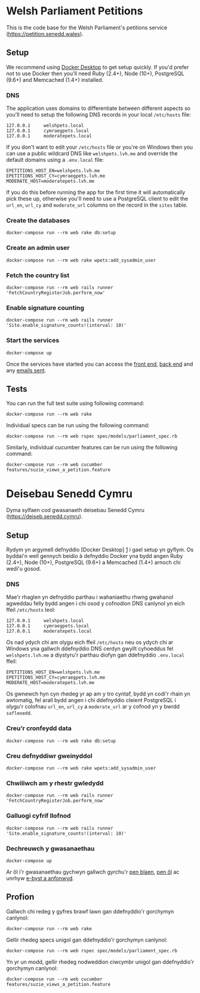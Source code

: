 # Welsh Parliament Petitions

This is the code base for the Welsh Parliament's petitions service (https://petition.senedd.wales).

## Setup

We recommend using [Docker Desktop][1] to get setup quickly. If you'd prefer not to use Docker then you'll need Ruby (2.4+), Node (10+), PostgreSQL (9.6+) and Memcached (1.4+) installed.

### DNS

The application uses domains to differentiate between different aspects so you'll need to setup the following DNS records in your local `/etc/hosts` file:

```
127.0.0.1     welshpets.local
127.0.0.1     cymraegpets.local
127.0.0.1     moderatepets.local
```

If you don't want to edit your `/etc/hosts` file or you're on Windows then you can use a public wildcard DNS like `welshpets.lvh.me` and override the default domains using a `.env.local` file:

```
EPETITIONS_HOST_EN=welshpets.lvh.me
EPETITIONS_HOST_CY=cymraegpets.lvh.me
MODERATE_HOST=moderatepets.lvh.me
```

If you do this before running the app for the first time it will automatically pick these up, otherwise you'll need to use a PostgreSQL client to edit the `url_en`, `url_cy` and `moderate_url` columns on the record in the `sites` table.

### Create the databases

```
docker-compose run --rm web rake db:setup
```

### Create an admin user

```
docker-compose run --rm web rake wpets:add_sysadmin_user
```

### Fetch the country list

```
docker-compose run --rm web rails runner 'FetchCountryRegisterJob.perform_now'
```

### Enable signature counting

```
docker-compose run --rm web rails runner 'Site.enable_signature_counts!(interval: 10)'
```

### Start the services

```
docker-compose up
```

Once the services have started you can access the [front end][2], [back end][3] and any [emails sent][4].

## Tests

You can run the full test suite using following command:

```
docker-compose run --rm web rake
```

Individual specs can be run using the following command:

```
docker-compose run --rm web rspec spec/models/parliament_spec.rb
```

Similarly, individual cucumber features can be run using the following command:

```
docker-compose run --rm web cucumber features/suzie_views_a_petition.feature
```

# Deisebau Senedd Cymru

Dyma sylfaen cod gwasanaeth deisebau Senedd Cymru (https://deiseb.senedd.cymru).

## Setup

Rydym yn argymell defnyddio [Docker Desktop] [1] i gael setup yn gyflym. Os byddai'n well gennych beidio â defnyddio Docker yna bydd angen Ruby (2.4+), Node (10+), PostgreSQL (9.6+) a Memcached (1.4+) arnoch chi wedi'u gosod.

### DNS

Mae'r rhaglen yn defnyddio parthau i wahaniaethu rhwng gwahanol agweddau felly bydd angen i chi osod y cofnodion DNS canlynol yn eich ffeil `/etc/hosts` leol:

```
127.0.0.1     welshpets.local
127.0.0.1     cymraegpets.local
127.0.0.1     moderatepets.local
```

Os nad ydych chi am olygu eich ffeil `/etc/hosts` neu os ydych chi ar Windows yna gallwch ddefnyddio DNS cerdyn gwyllt cyhoeddus fel `welshpets.lvh.me` a diystyru'r parthau diofyn gan ddefnyddio `.env.local` ffeil:

```
EPETITIONS_HOST_EN=welshpets.lvh.me
EPETITIONS_HOST_CY=cymraegpets.lvh.me
MODERATE_HOST=moderatepets.lvh.me
```

Os gwnewch hyn cyn rhedeg yr ap am y tro cyntaf, bydd yn codi'r rhain yn awtomatig, fel arall bydd angen i chi ddefnyddio cleient PostgreSQL i olygu'r colofnau `url_en`, `url_cy` a `moderate_url` ar y cofnod yn y bwrdd `safleoedd`.

### Creu’r cronfeydd data

```
docker-compose run --rm web rake db:setup
```

### Creu defnyddiwr gweinyddol

```
docker-compose run --rm web rake wpets:add_sysadmin_user
```

### Chwiliwch am y rhestr gwledydd

```
docker-compose run --rm web rails runner 'FetchCountryRegisterJob.perform_now'
```

### Galluogi cyfrif llofnod

```
docker-compose run --rm web rails runner 'Site.enable_signature_counts!(interval: 10)'
```

### Dechreuwch y gwasanaethau

```
docker-compose up
```

Ar ôl i'r gwasanaethau gychwyn gallwch gyrchu'r [pen blaen][2], [pen ôl][3] ac unrhyw [e-byst a anfonwyd][4].

## Profion

Gallwch chi redeg y gyfres brawf lawn gan ddefnyddio'r gorchymyn canlynol:

```
docker-compose run --rm web rake
```

Gellir rhedeg specs unigol gan ddefnyddio'r gorchymyn canlynol:

```
docker-compose run --rm web rspec spec/models/parliament_spec.rb
```

Yn yr un modd, gellir rhedeg nodweddion ciwcymbr unigol gan ddefnyddio'r gorchymyn canlynol:

```
docker-compose run --rm web cucumber features/suzie_views_a_petition.feature
```

[1]: https://www.docker.com/products/docker-desktop
[2]: http://localhost:3000/
[3]: http://localhost:3000/admin
[4]: http://localhost:1080/
